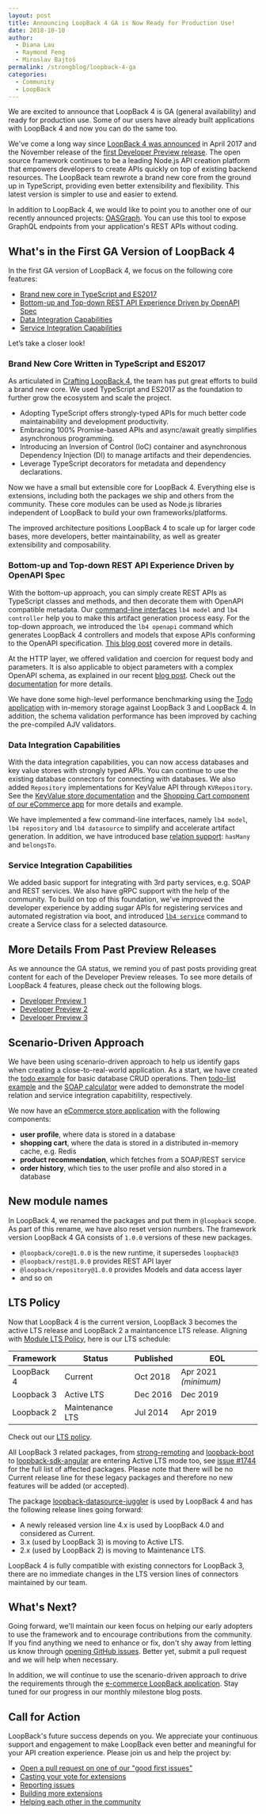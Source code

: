 ```yaml
---
layout: post
title: Announcing LoopBack 4 GA is Now Ready for Production Use!
date: 2018-10-10
author:
  - Diana Lau
  - Raymond Feng
  - Miroslav Bajtoš
permalink: /strongblog/loopback-4-ga
categories:
  - Community
  - LoopBack
---
```


We are excited to announce that LoopBack 4 is GA (general availability) and ready for production use. Some of our users have already built applications with LoopBack 4 and now you can do the same too.

We've come a long way since [LoopBack 4 was announced](https://strongloop.com/strongblog/announcing-loopback-next/) in April 2017 and the November release of the [first Developer Preview release](https://strongloop.com/strongblog/loopback-4-developer-preview-release). The open source framework continues to be a leading Node.js API creation platform that empowers developers to create APIs quickly on top of existing backend resources. The LoopBack team rewrote a brand new core  from the ground up in TypeScript, providing even better extensibility and flexibility. This latest version is simpler to use and easier to extend.

In addition to LoopBack 4, we would like to point you to another one of our recently announced projects: [OASGraph](http://v4.loopback.io/oasgraph.html). You can use this tool to expose GraphQL endpoints from your application's REST APIs without coding.

<!--more-->

## What's in the First GA Version of LoopBack 4

In the first GA version of LoopBack 4, we focus on the following core features:

- [Brand new core in TypeScript and ES2017](#brand-new-core-written-in-typescript-and-es2017)
- [Bottom-up and Top-down REST API Experience Driven by OpenAPI Spec](#bottom-up-and-top-down-rest-api-experience-driven-by-openapi-spec)
- [Data Integration Capabilities](#data-integration-capabilities)
- [Service Integration Capabilities](#service-integration-capabilities)

Let’s take a closer look!

### Brand New Core Written in TypeScript and ES2017

As articulated in [Crafting LoopBack 4](https://loopback.io/doc/en/lb4/Crafting-LoopBack-4.html), the team has put great efforts to build a brand new core. We used TypeScript and ES2017 as the foundation to further grow the ecosystem and scale the project. 

- Adopting TypeScript offers strongly-typed APIs for much better code maintainability and development productivity.
- Embracing 100% Promise-based APIs and async/await greatly simplifies asynchronous programming.
- Introducing an Inversion of Control (IoC) container and asynchronous Dependency Injection (DI) to manage artifacts and their dependencies.
- Leverage TypeScript decorators for metadata and dependency declarations.

Now we have a small but extensible core for LoopBack 4. Everything else is extensions, including both the packages we ship and others from the community. These core modules can be used as Node.js libraries independent of LoopBack to build your own frameworks/platforms.  

The improved architecture positions LoopBack 4 to scale up for larger code bases, more developers, better maintainability, as well as greater extensibility and composability.

### Bottom-up and Top-down REST API Experience Driven by OpenAPI Spec

With the bottom-up approach, you can simply create REST APIs as TypeScript classes and methods, and then decorate them with OpenAPI compatible metadata. Our [command-line interfaces](https://loopback.io/doc/en/lb4/Command-line-interface.html) `lb4 model` and `lb4 controller` help you to make this artifact generation process easy. For the top-down approach, we introduced the `lb4 openapi` command which generates LoopBack 4 controllers and models that expose APIs conforming to the OpenAPI specification. [This blog post](https://strongloop.com/strongblog/loopback4-openapi-cli/) covered more in details.

At the HTTP layer, we offered validation and coercion for request body and parameters. It is also applicable to object parameters with a complex OpenAPI schema, as explained in our recent [blog post](https://strongloop.com/strongblog/fundamental-validations-for-http-requests/). Check out the [documentation](https://loopback.io/doc/en/lb4/Parsing-requests.html) for more details.

We have done some high-level performance benchmarking using the [Todo application](https://loopback.io/doc/en/lb4/todo-tutorial.html) with in-memory storage against LoopBack 3 and LoopBack 4. In addition, the schema validation performance has been improved by caching the pre-compiled AJV validators.

### Data Integration Capabilities

With the data integration capabilities, you can now access databases and key value stores with strongly typed APIs. You can continue to use the existing database connectors for connecting with databases. We also added `Repository` implementations for KeyValue API through `KVRepository`. See the [KeyValue store documentation](https://loopback.io/doc/en/lb4/Repositories.html) and the [Shopping Cart component of our eCommerce app](https://github.com/strongloop/loopback4-example-shopping) for more details and example.

We have implemented a few command-line interfaces, namely `lb4 model`, `lb4 repository` and `lb4 datasource` to simplify and accelerate artifact generation. In addition, we have introduced base [relation support](https://loopback.io/doc/en/lb4/Relations.html): `hasMany` and `belongsTo`.

### Service Integration Capabilities

We added basic support for integrating with 3rd party services, e.g. SOAP and REST services. We also have gRPC support with the help of the community. To build on top of this foundation, we've improved the developer experience by adding sugar APIs for registering services and automated registration via boot, and introduced [`lb4 service`](https://loopback.io/doc/en/lb4/Service-generator.html) command to create a Service class for a selected datasource.

## More Details From Past Preview Releases

As we announce the GA status, we remind you of past posts providing great content for each of the Developer Preview releases. To see more details of LoopBack 4 features, please check out the following blogs.

- [Developer Preview 1](https://strongloop.com/strongblog/loopback-4-developer-preview-release)
- [Developer Preview 2](https://strongloop.com/strongblog/loopback-4-developer-preview-2/)
- [Developer Preview 3](https://strongloop.com/strongblog/loopback-4-developer-preview-3)

## Scenario-Driven Approach

We have been using scenario-driven approach to help us identify gaps when creating a close-to-real-world application. As a start, we have created the [todo example](https://loopback.io/doc/en/lb4/todo-tutorial.html) for basic database CRUD operations. Then [todo-list example](https://loopback.io/doc/en/lb4/todo-list-tutorial.html) and the [SOAP calculator](https://loopback.io/doc/en/lb4/soap-calculator-tutorial.html) were added to demonstrate the model relation and service integration capabitility, respectively.

We now have an [eCommerce store application](https://github.com/strongloop/loopback4-example-shopping) with the following components:

- **user profile**, where data is stored in a database
- **shopping cart**, where the data is stored in a distributed in-memory cache, e.g. Redis
- **product recommendation**, which fetches from a SOAP/REST service
- **order history**, which ties to the user profile and also stored in a database

## New module names

In LoopBack 4, we renamed the packages and put them in `@loopback` scope. As part of this rename, we have also reset version numbers. The framework version LoopBack 4 GA consists of `1.0.0` versions of these new packages.

- `@loopback/core@1.0.0` is the new runtime, it supersedes `loopback@3`
- `@loopback/rest@1.0.0` provides REST API layer
- `@loopback/repository@1.0.0` provides Models and data access layer
- and so on

## LTS Policy

Now that LoopBack 4 is the current version, LoopBack 3 becomes the active LTS release and LoopBack 2 a maintancence LTS release. Aligning with [Module LTS Policy](https://developer.ibm.com/node/2018/07/24/module-lts/), here is our LTS schedule:

| Framework  | Status          | Published | EOL                  |
| ---------- | --------------- | --------- | -------------------- |
| LoopBack 4 | Current         | Oct 2018  | Apr 2021 _(minimum)_ |
| Loopback 3 | Active LTS      | Dec 2016  | Dec 2019             |
| Loopback 2 | Maintenance LTS | Jul 2014  | Apr 2019             |

Check out our [LTS policy](https://loopback.io/doc/en/contrib/Long-term-support.html).

All LoopBack 3 related packages, from [strong-remoting](https://github.com/strongloop/strong-remoting) and [loopback-boot](https://github.com/strongloop/loopback-boot) to [loopback-sdk-angular](https://github.com/strongloop/loopback-sdk-angular) are entering Active LTS mode too, see [issue #1744](https://github.com/strongloop/loopback-next/issues/1744) for the full list of affected packages. Please note that there will be no Current release line for these legacy packages and therefore no new features will be added (or accepted).

The package [loopback-datasource-juggler](https://github.com/strongloop/loopback-datasource-juggler) is used by LoopBack 4 and has the following release lines going forward:

- A newly released version line 4.x is used by LoopBack 4.0 and considered as Current.
- 3.x (used by LoopBack 3) is moving to Active LTS.
- 2.x (used by LoopBack 2) is moving to Maintenance LTS.

LoopBack 4 is fully compatible with existing connectors for LoopBack 3, there are no immediate changes in the LTS version lines of connectors maintained by our team.

## What's Next?

Going forward, we'll maintain our keen focus on helping our early adopters to use the framework and to encourage contributions from the community. If you find anything we need to enhance or fix, don't shy away from letting us know through [opening GitHub issues](https://github.com/strongloop/loopback-next/issues). Better yet, submit a pull request and we will help when necessary.

In addition, we will continue to use the scenario-driven approach to drive the requirements through the [e-commerce LoopBack application](https://github.com/strongloop/loopback4-example-shopping). Stay tuned for our progress in our monthly milestone blog posts.

## Call for Action

LoopBack's future success depends on you. We appreciate your continuous support and engagement to make LoopBack even better and meaningful for your API creation experience. Please join us and help the project by:

- [Open a pull request on one of our "good first issues"](https://github.com/strongloop/loopback-next/labels/good%20first%20issue)
- [Casting your vote for extensions](https://github.com/strongloop/loopback-next/issues/512)
- [Reporting issues](https://github.com/strongloop/loopback-next/issues)
- [Building more extensions](https://github.com/strongloop/loopback-next/issues/647)
- [Helping each other in the community](https://groups.google.com/forum/#!forum/loopbackjs)
